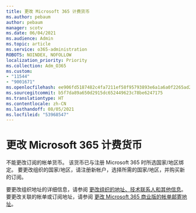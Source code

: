 ```yaml
---
title: 更改 Microsoft 365 计费货币
ms.author: pebaum
author: pebaum
manager: scotv
ms.date: 06/04/2021
ms.audience: Admin
ms.topic: article
ms.service: o365-administration
ROBOTS: NOINDEX, NOFOLLOW
localization_priority: Priority
ms.collection: Adm_O365
ms.custom:
- "11544"
- "9001671"
ms.openlocfilehash: ee906fd5187482c4fa7211ef58f95793893e6a1a6a0f2265ad23a8e206780433
ms.sourcegitcommit: b5f7da89a650d2915dc652449623c78be6247175
ms.translationtype: HT
ms.contentlocale: zh-CN
ms.lasthandoff: 08/05/2021
ms.locfileid: "53968547"
---
```

# <a name="change-your-microsoft-365-billing-currency"></a>更改 Microsoft 365 计费货币

不能更改订阅的帐单货币。 该货币已与注册 Microsoft 365 时所选国家/地区绑定。 要更改组织的国家/地区，请注册新帐户，选择所需的国家/地区，并购买新的订阅。 

要更改组织地址的详细信息，请参阅 [更改组织的地址、技术联系人和其他信息](/microsoft-365/admin/manage/change-address-contact-and-more)。 要更改关联的帐单或订阅地址，请参阅 [更改 Microsoft 365 商业版的帐单邮寄地址](/microsoft-365/commerce/billing-and-payments/change-your-billing-addresses)。 
